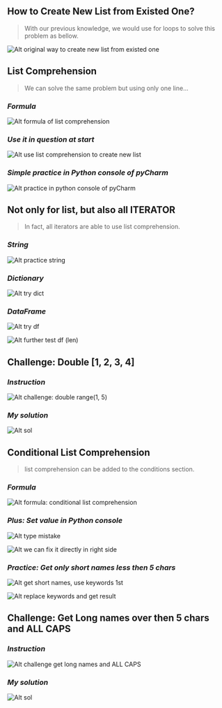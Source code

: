 ## **How to Create New List from Existed One?**

> With our previous knowledge, we would use for loops to solve this problem as bellow.

![Alt original way to create new list from existed one](pic/01.jpg)

## **List Comprehension**

> We can solve the same problem but using only one line...

### _Formula_

![Alt formula of list comprehension](pic/02.jpg)

### _Use it in question at start_

![Alt use list comprehension to create new list](pic/03.jpg)

### _Simple practice in Python console of pyCharm_

![Alt practice in python console of pyCharm](pic/04.jpg)

## **Not only for list, but also all ITERATOR**

> In fact, all iterators are able to use list comprehension.

### _String_

![Alt practice string](pic/05.jpg)

### _Dictionary_

![Alt try dict](pic/07.jpg)

### _DataFrame_

![Alt try df](pic/08.jpg)

![Alt further test df (len)](pic/09.jpg)

## **Challenge: Double [1, 2, 3, 4]**

### _Instruction_

![Alt challenge: double range(1, 5)](pic/10.jpg)

### _My solution_

![Alt sol](pic/11.jpg)

## **Conditional List Comprehension**

> list comprehension can be added to the conditions section.

### _Formula_

![Alt formula: conditional list comprehension](pic/12.jpg)

### _Plus: Set value in Python console_

![Alt type mistake](pic/13.jpg)

![Alt we can fix it directly in right side](pic/14.jpg)

### _Practice: Get only short names less then 5 chars_

![Alt get short names, use keywords 1st](pic/15.jpg)

![Alt replace keywords and get result](pic/16.jpg)

## **Challenge: Get Long names over then 5 chars and ALL CAPS**

### _Instruction_

![Alt challenge get long names and ALL CAPS](pic/17.jpg)

### _My solution_

![Alt sol](pic/18.jpg)
